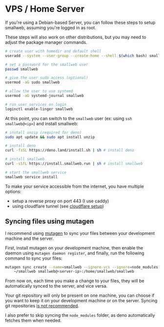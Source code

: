 # VPS / Home Server

If you're using a Debian-based Server, you can follow these steps to setup smallweb, assuming you're logged in as root.

These steps will also work on other distributions, but you may need to adjust the package manager commands.

```bash
# create user with homedir and default shell
useradd --system --user-group --create-home --shell $(which bash) smallweb

# set a password for the smallweb user
passwd smallweb

# give the user sudo access (optional)
usermod -aG sudo smallweb

# allow the user to use systemd
usermod -aG systemd-journal smallweb

# run user services on login
loginctl enable-linger smallweb
```

At this point, you can switch to the `smallweb` user (ex: using `ssh smallweb@<ip>`) and install smallweb:

```bash
# install unzip (required for deno)
sudo apt update && sudo apt install unzip

# install deno
curl -fsSL https://deno.land/install.sh | sh # install deno

# install smallweb
curl -sSfL https://install.smallweb.run | sh # install smallweb

# start the smallweb service
smallweb service install
```

To make your service accessible from the internet, you have multiple options:

- setup a reverse proxy on port 443 (I use caddy)
- using cloudflare tunnel (see [cloudflare setup](./cloudflare/cloudflare.md))

## Syncing files using mutagen

I recommend using [mutagen](https://mutagen.io) to sync your files between your development machine and the server.

First, install mutagen on your development machine, then enable the daemon using `mutagen daemon register`, and finally, run the following command to sync your files:

```bash
mutagen sync create --name=smallweb --ignore-vcs --ignore=node_modules \
    ~/smallweb smallweb@<server-ip>:/home/smallweb/smallweb
```

From now on, each time you make a change to your files, they will be automatically synced to the server, and vice versa.

Your git repository will only be present on one machine, you can choose if you want to keep it on your development machine or on the server. Syncing git repositories [is not recommended](https://mutagen.io/documentation/synchronization/version-control-systems).

I also prefer to skip syncing the `node_modules` folder, as deno automatically fetches them when needed.
